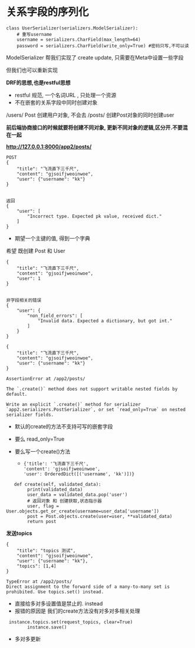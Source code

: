 # 关系字段的序列化



```
class UserSerializer(serializers.ModelSerializer):
    # 重写username
    username = serializers.CharField(max_length=64)
    password = serializers.CharField(write_only=True) #密码只写,不可以读
```

ModelSerializer 帮我们实现了 create update, 只需要在Meta中设置一些字段

但我们也可以重新实现



**DRF的思想,也是restful思想**

* restful 规范, 一个名词URL , 只处理一个资源
* 不在嵌套的关系字段中同时创建对象

/users/ Post 创建用户对象,  不会去 /posts/ 创建Post对象的同时创建user



**前后端协商接口的时候就要将创建不同对象, 更新不同对象的逻辑,区分开.不要混在一起**





**http://127.0.0.1:8000/app2/posts/**

````
POST
{	
	"title": "飞流直下三千尺",
	"content": "gjsoifjweoinwoe",
	"user": {"username": "kk"}
}


返回
{
    "user": [
        "Incorrect type. Expected pk value, received dict."
    ]
}
````

* 期望一个主键的值, 得到一个字典



希望 既创建 Post 和 User



```
{	
	"title": "飞流直下三千尺",
	"content": "gjsoifjweoinwoe",
	"user": 1
}


非字段相关的错误
{
    "user": {
        "non_field_errors": [
            "Invalid data. Expected a dictionary, but got int."
        ]
    }
} 
```







```
{	
	"title": "飞流直下三千尺",
	"content": "gjsoifjweoinwoe",
	"user": {"username": "kk"}
}

AssertionError at /app2/posts/

The `.create()` method does not support writable nested fields by default.

Write an explicit `.create()` method for serializer `app2.serializers.PostSerializer`, or set `read_only=True` on nested serializer fields.
```

* 默认的create的方法不支持可写的嵌套字段

* 要么 read_only=True

* 要么写一个create()方法

  * ```
    {'title': '飞流直下三千尺', 
    'content': 'gjsoifjweoinwoe', 
    'user': OrderedDict([('username', 'kk')])}
    
    ```


```
   def create(self, validated_data):
        print(validated_data)
        user_data = validated_data.pop('user')
        # 返回对象 和 创建获取,状态指示器
        user, flag = User.objects.get_or_create(username=user_data['username'])
        post = Post.objects.create(user=user, **validated_data)
        return post

```



**发送topics**

```
{	
	"title": "topics 测试",
	"content": "gjsoifjweoinwoe",
	"user": {"username": "kk"},
	"topics": [1,4]
}

TypeError at /app2/posts/
Direct assignment to the forward side of a many-to-many set is prohibited. Use topics.set() instead.
```

* 直接给多对多设置值是禁止的. instead
* 报错的原因是 我们的create方法没有对多对多相关处理



```
 instance.topics.set(request_topics, clear=True)
        instance.save()
```

* 多对多更新























